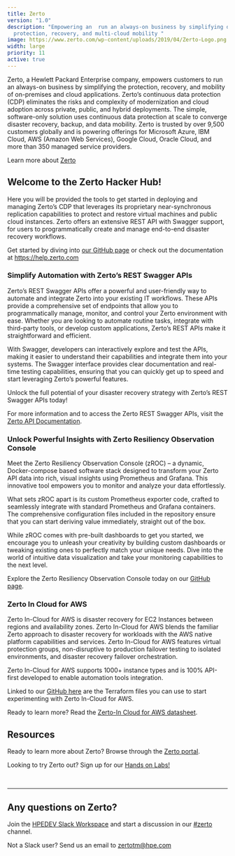 ```yaml
---
title: Zerto
version: "1.0"
description: "Empowering an  run an always-on business by simplifying data
  protection, recovery, and multi-cloud mobility "
image: https://www.zerto.com/wp-content/uploads/2019/04/Zerto-Logo.png
width: large
priority: 11
active: true
---
```

Zerto, a Hewlett Packard Enterprise company, empowers customers to run an always-on business by simplifying the protection, recovery, and mobility of on-premises and cloud applications. Zerto’s continuous data protection (CDP) eliminates the risks and complexity of modernization and cloud adoption across private, public, and hybrid deployments. The simple, software-only solution uses continuous data protection at scale to converge disaster recovery, backup, and data mobility. Zerto is trusted by over 9,500 customers globally and is powering offerings for Microsoft Azure, IBM Cloud, AWS (Amazon Web Services), Google Cloud, Oracle Cloud, and more than 350 managed service providers.  

Learn more about [Zerto](https://www.hpe.com/us/en/zerto.html)

## Welcome to the Zerto Hacker Hub!

Here you will be provided the tools to get started in deploying and managing Zerto’s CDP that leverages its proprietary near-synchronous replication capabilities to protect and restore virtual machines and public cloud instances. Zerto offers an extensive REST API with Swagger support, for users to programmatically create and manage end-to-end disaster recovery workflows.  

Get started by diving into [our GitHub page](https://github.com/ZertoPublic) or check out the documentation at <https://help.zerto.com>

### Simplify Automation with Zerto’s REST Swagger APIs

Zerto’s REST Swagger APIs offer a powerful and user-friendly way to automate and integrate Zerto into your existing IT workflows. These APIs provide a comprehensive set of endpoints that allow you to programmatically manage, monitor, and control your Zerto environment with ease. Whether you are looking to automate routine tasks, integrate with third-party tools, or develop custom applications, Zerto’s REST APIs make it straightforward and efficient.

With Swagger, developers can interactively explore and test the APIs, making it easier to understand their capabilities and integrate them into your systems. The Swagger interface provides clear documentation and real-time testing capabilities, ensuring that you can quickly get up to speed and start leveraging Zerto’s powerful features.

Unlock the full potential of your disaster recovery strategy with Zerto’s REST Swagger APIs today!

For more information and to access the Zerto REST Swagger APIs, visit the [Zerto API Documentation](https://www.zerto.com/myzerto/apis/).



### Unlock Powerful Insights with Zerto Resiliency Observation Console

Meet the Zerto Resiliency Observation Console (zROC) – a dynamic, Docker-compose based software stack designed to transform your Zerto API data into rich, visual insights using Prometheus and Grafana. This innovative tool empowers you to monitor and analyze your data effortlessly.

What sets zROC apart is its custom Prometheus exporter code, crafted to seamlessly integrate with standard Prometheus and Grafana containers. The comprehensive configuration files included in the repository ensure that you can start deriving value immediately, straight out of the box.

While zROC comes with pre-built dashboards to get you started, we encourage you to unleash your creativity by building custom dashboards or tweaking existing ones to perfectly match your unique needs. Dive into the world of intuitive data visualization and take your monitoring capabilities to the next level.

Explore the Zerto Resiliency Observation Console today on our [GitHub page](https://github.com/ZertoPublic/zroc).



### Zerto In Cloud for AWS

Zerto In-Cloud for AWS is disaster recovery for EC2 Instances between regions and availability zones. Zerto In-Cloud for AWS blends the familiar Zerto approach to disaster recovery for workloads with the AWS native platform capabilities and services. Zerto In-Cloud for AWS features virtual protection groups, non-disruptive to production failover testing to isolated environments, and disaster recovery failover orchestration. 

Zerto In-Cloud for AWS supports 1000+ instance types and is 100% API-first developed to enable automation tools integration. 

Linked to our [GitHub here](https://github.com/ZertoPublic/ZIC-AWS) are the Terraform files you can use to start experimenting with Zerto In-Cloud for AWS.  

Ready to learn more? Read the [Zerto-In Cloud for AWS datasheet](https://www.zerto.com/wp-content/uploads/2021/11/Zerto-In-Cloud-for-AWS-Data-Sheet.pdf).

## Resources

Ready to learn more about Zerto? Browse through the [Zerto portal](https://www.zerto.com/).

Looking to try Zerto out? Sign up for our [Hands on Labs! ](https://www.zerto.com/myzerto/labs)

<br />

- - -

## Any questions on Zerto?

Join the [HPEDEV Slack Workspace](https://slack.hpedev.io/) and start a discussion in our [\#zerto](https://hpedev.slack.com/archives/C03J3EGDDM0) channel.

Not a Slack user? Send us an email to zertotm@hpe.com